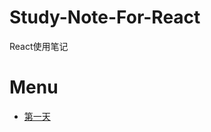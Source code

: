 # Study-Note-For-React
React使用笔记


# Menu
+ [第一天](https://github.com/Jerry1562/Study-Note-For-React/blob/master/note/first-day.md)
